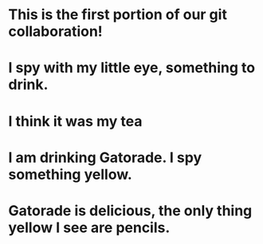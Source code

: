 # This is the first portion of our git collaboration!

# I spy with my little eye, something to drink.

# I think it was my tea 

# I am drinking Gatorade. I spy something yellow.

# Gatorade is delicious, the only thing yellow I see are pencils.